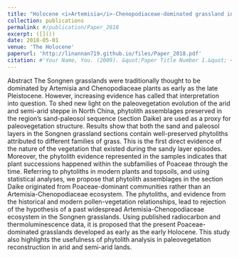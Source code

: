 ```yaml
---
title: "Holocene <i>Artemisia</i>-Chenopodiaceae-dominated grassland in North China: Real or imaginary?"
collection: publications
permalink: #/publication/Paper_2018
excerpt: ([]())
date: 2018-05-01
venue: 'The Holocene'
paperurl: 'http://linannan719.github.io/files/Paper_2018.pdf'
citation: #'Your Name, You. (2009). &quot;Paper Title Number 1.&quot; <i>Journal 1</i>. 1(1).'
---
```

Abstract
The Songnen grasslands were traditionally thought to be dominated by Artemisia and Chenopodiaceae plants as early as the late Pleistocene. However, increasing evidence has called that interpretation into question. To shed new light on the paleovegetation evolution of the arid and semi-arid steppe in North China, phytolith assemblages preserved in the region’s sand-paleosol sequence (section Daike) are used as a proxy for paleovegetation structure. Results show that both the sand and paleosol layers in the Songnen grassland sections contain well-preserved phytoliths attributed to different families of grass. This is the first direct evidence of the nature of the vegetation that existed during the sandy layer episodes. Moreover, the phytolith evidence represented in the samples indicates that plant successions happened within the subfamilies of Poaceae through the time. Referring to phytoliths in modern plants and topsoils, and using statistical analyses, we propose that phytolith assemblages in the section Daike originated from Poaceae-dominant communities rather than an Artemisia-Chenopodiaceae ecosystem. The phytoliths, and evidence from the historical and modern pollen-vegetation relationships, lead to rejection of the hypothesis of a past widespread Artemisia-Chenopodiaceae ecosystem in the Songnen grasslands. Using published radiocarbon and thermoluminescence data, it is proposed that the present Poaceae-dominated grasslands developed as early as the early Holocene. This study also highlights the usefulness of phytolith analysis in paleovegetation reconstruction in arid and semi-arid lands.
